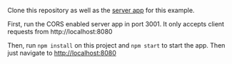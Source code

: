 
Clone this repository as well as the [server app](https://github.com/wmyers/nodejs-jwt-authentication-sample) for this example.

First, run the CORS enabled server app in port 3001. It only accepts client requests from http://localhost:8080

Then, run `npm install` on this project and `npm start` to start the app. Then just navigate to [http://localhost:8080](http://localhost:8080)
